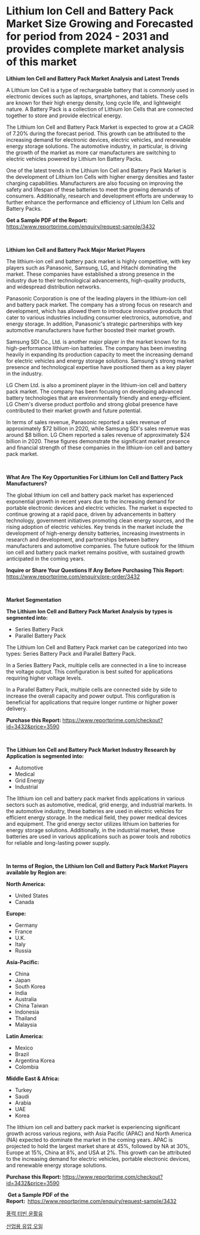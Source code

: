 <p><h1>Lithium Ion Cell and Battery Pack Market Size Growing and Forecasted for period from 2024 - 2031 and provides complete market analysis of this market</h1></p><p><strong>Lithium Ion Cell and Battery Pack Market Analysis and Latest Trends</strong></p>
<p><p>A Lithium Ion Cell is a type of rechargeable battery that is commonly used in electronic devices such as laptops, smartphones, and tablets. These cells are known for their high energy density, long cycle life, and lightweight nature. A Battery Pack is a collection of Lithium Ion Cells that are connected together to store and provide electrical energy.</p><p>The Lithium Ion Cell and Battery Pack Market is expected to grow at a CAGR of 7.20% during the forecast period. This growth can be attributed to the increasing demand for electronic devices, electric vehicles, and renewable energy storage solutions. The automotive industry, in particular, is driving the growth of the market as more car manufacturers are switching to electric vehicles powered by Lithium Ion Battery Packs.</p><p>One of the latest trends in the Lithium Ion Cell and Battery Pack Market is the development of Lithium Ion Cells with higher energy densities and faster charging capabilities. Manufacturers are also focusing on improving the safety and lifespan of these batteries to meet the growing demands of consumers. Additionally, research and development efforts are underway to further enhance the performance and efficiency of Lithium Ion Cells and Battery Packs.</p></p>
<p><strong>Get a Sample PDF of the Report:&nbsp;</strong> <a href="https://www.reportprime.com/enquiry/request-sample/3432">https://www.reportprime.com/enquiry/request-sample/3432</a></p>
<p>&nbsp;</p>
<p><strong>Lithium Ion Cell and Battery Pack Major Market Players</strong></p>
<p><p>The lithium-ion cell and battery pack market is highly competitive, with key players such as Panasonic, Samsung, LG, and Hitachi dominating the market. These companies have established a strong presence in the industry due to their technological advancements, high-quality products, and widespread distribution networks.</p><p>Panasonic Corporation is one of the leading players in the lithium-ion cell and battery pack market. The company has a strong focus on research and development, which has allowed them to introduce innovative products that cater to various industries including consumer electronics, automotive, and energy storage. In addition, Panasonic's strategic partnerships with key automotive manufacturers have further boosted their market growth.</p><p>Samsung SDI Co., Ltd. is another major player in the market known for its high-performance lithium-ion batteries. The company has been investing heavily in expanding its production capacity to meet the increasing demand for electric vehicles and energy storage solutions. Samsung's strong market presence and technological expertise have positioned them as a key player in the industry.</p><p>LG Chem Ltd. is also a prominent player in the lithium-ion cell and battery pack market. The company has been focusing on developing advanced battery technologies that are environmentally friendly and energy-efficient. LG Chem's diverse product portfolio and strong global presence have contributed to their market growth and future potential.</p><p>In terms of sales revenue, Panasonic reported a sales revenue of approximately $72 billion in 2020, while Samsung SDI's sales revenue was around $8 billion. LG Chem reported a sales revenue of approximately $24 billion in 2020. These figures demonstrate the significant market presence and financial strength of these companies in the lithium-ion cell and battery pack market.</p></p>
<p>&nbsp;</p>
<p><strong>What Are The Key Opportunities For Lithium Ion Cell and Battery Pack Manufacturers?</strong></p>
<p><p>The global lithium ion cell and battery pack market has experienced exponential growth in recent years due to the increasing demand for portable electronic devices and electric vehicles. The market is expected to continue growing at a rapid pace, driven by advancements in battery technology, government initiatives promoting clean energy sources, and the rising adoption of electric vehicles. Key trends in the market include the development of high-energy density batteries, increasing investments in research and development, and partnerships between battery manufacturers and automotive companies. The future outlook for the lithium ion cell and battery pack market remains positive, with sustained growth anticipated in the coming years.</p></p>
<p><strong>Inquire or Share Your Questions If Any Before Purchasing This Report:</strong> <a href="https://www.reportprime.com/enquiry/pre-order/3432">https://www.reportprime.com/enquiry/pre-order/3432</a></p>
<p>&nbsp;</p>
<p><strong>Market Segmentation</strong></p>
<p><strong>The Lithium Ion Cell and Battery Pack Market Analysis by types is segmented into:</strong></p>
<p><ul><li>Series Battery Pack</li><li>Parallel Battery Pack</li></ul></p>
<p><p>The Lithium Ion Cell and Battery Pack market can be categorized into two types: Series Battery Pack and Parallel Battery Pack. </p><p>In a Series Battery Pack, multiple cells are connected in a line to increase the voltage output. This configuration is best suited for applications requiring higher voltage levels.</p><p>In a Parallel Battery Pack, multiple cells are connected side by side to increase the overall capacity and power output. This configuration is beneficial for applications that require longer runtime or higher power delivery.</p></p>
<p><strong>Purchase this Report:&nbsp;</strong><a href="https://www.reportprime.com/checkout?id=3432&price=3590">https://www.reportprime.com/checkout?id=3432&price=3590</a></p>
<p>&nbsp;</p>
<p><strong>The Lithium Ion Cell and Battery Pack Market Industry Research by Application is segmented into:</strong></p>
<p><ul><li>Automotive</li><li>Medical</li><li>Grid Energy</li><li>Industrial</li></ul></p>
<p><p>The lithium ion cell and battery pack market finds applications in various sectors such as automotive, medical, grid energy, and industrial markets. In the automotive industry, these batteries are used in electric vehicles for efficient energy storage. In the medical field, they power medical devices and equipment. The grid energy sector utilizes lithium ion batteries for energy storage solutions. Additionally, in the industrial market, these batteries are used in various applications such as power tools and robotics for reliable and long-lasting power supply.</p></p>
<p>&nbsp;</p>
<p><strong>In terms of Region, the Lithium Ion Cell and Battery Pack Market Players available by Region are:</strong></p>
<p>
    <p> <strong> North America: </strong>
        <ul>
            <li>United States</li>
            <li>Canada</li>
        </ul>
        </p> 
    <p> <strong> Europe: </strong>
        <ul>
            <li>Germany</li>
            <li>France</li>
            <li>U.K.</li>
            <li>Italy</li>
            <li>Russia</li>
        </ul>
        </p> 
    <p> <strong> Asia-Pacific: </strong>
        <ul>
            <li>China</li>
            <li>Japan</li>
            <li>South Korea</li>
            <li>India</li>
            <li>Australia</li>
            <li>China Taiwan</li>
            <li>Indonesia</li>
            <li>Thailand</li>
            <li>Malaysia</li>
        </ul>
        </p> 
    <p> <strong> Latin America: </strong>
        <ul>
            <li>Mexico</li>
            <li>Brazil</li>
            <li>Argentina Korea</li>
            <li>Colombia</li>
        </ul>
        </p> 
    <p> <strong> Middle East & Africa: </strong>
        <ul>
            <li>Turkey</li>
            <li>Saudi</li>
            <li>Arabia</li>
            <li>UAE</li>
            <li>Korea</li>
        </ul>
    </p>
    </p>
<p><p>The lithium ion cell and battery pack market is experiencing significant growth across various regions, with Asia Pacific (APAC) and North America (NA) expected to dominate the market in the coming years. APAC is projected to hold the largest market share at 45%, followed by NA at 30%, Europe at 15%, China at 8%, and USA at 2%. This growth can be attributed to the increasing demand for electric vehicles, portable electronic devices, and renewable energy storage solutions.</p></p>
<p><strong>Purchase this Report: </strong><a href="https://www.reportprime.com/checkout?id=3432&price=3590">https://www.reportprime.com/checkout?id=3432&price=3590</a></p>
<p>&nbsp;<strong>Get a Sample PDF of the Report:&nbsp;&nbsp;</strong><a href="https://www.reportprime.com/enquiry/request-sample/3432">https://www.reportprime.com/enquiry/request-sample/3432</a></p>
<p><strong></strong></p>
<p><p><a href="https://github.com/WilburKihn5676/Market-Research-Report-List-1/blob/main/845912613261.md">풍력 터빈 윤활유</a></p><p><a href="https://github.com/wallacBahrtyinger567686/Market-Research-Report-List-1/blob/main/676827313262.md">산업용 유압 오일</a></p></p>